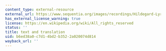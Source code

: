 ```yaml
---
content_type: external-resource
external_url: https://www.sequentia.org/images/recordings/Hildegard-Lyrics.pdf
has_external_license_warning: true
license: https://en.wikipedia.org/wiki/All_rights_reserved
status: ''
title: text and translation
uid: b6ed38a0-c7d1-4bd2-b352-2a020074d814
wayback_url: ''
---
```

